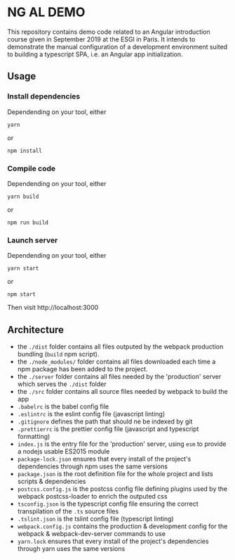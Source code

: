 # NG AL DEMO

This repository contains demo code related to an Angular introduction course given in September 2019 at the ESGI in Paris. It intends to demonstrate the manual configuration of a development environment suited to building a typescript SPA, i.e. an Angular app initialization.

## Usage

### Install dependencies

Dependending on your tool, either

```
yarn
```
or
```
npm install
```

### Compile code

Dependending on your tool, either

```
yarn build
```
or
```
npm run build
```

### Launch server

Dependending on your tool, either

```
yarn start
```
or
```
npm start
```

Then visit http://localhost:3000

## Architecture

* the `./dist` folder contains all files outputed by the webpack production bundling (`build` npm script).
* the `./node_modules/` folder contains all files downloaded each time a npm package has been added to the project.
* the `./server` folder contains all files needed by the 'production' server which serves the `./dist` folder
* the `./src` folder contains all source files needed by webpack to build the app
* `.babelrc` is the babel config file
* `.eslintrc` is the eslint config file (javascript linting)
* `.gitignore` defines the path that should ne be indexed by git
* `.prettierrc` is the prettier config file (javascript and typescript formatting)
* `index.js` is the entry file for the 'production' server, using `esm` to provide a nodejs usable ES2015 module
* `package-lock.json` ensures that every install of the project's dependencies through npm uses the same versions
* `package.json` is the root definition file for the whole project and lists scripts & dependencies
* `postcss.config.js` is the postcss config file defining plugins used by the webpack postcss-loader to enrich the outputed css
* `tsconfig.json` is the typescript config file ensuring the correct transpilation of the `.ts` source files
* `.tslint.json` is the tslint config file (typescript linting)
* `webpack.config.js` contains the production & development config for the webpack & webpack-dev-server commands to use
* `yarn.lock` ensures that every install of the project's dependencies through yarn uses the same versions
